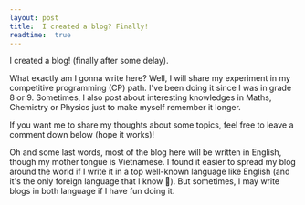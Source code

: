 ```yaml
---
layout: post
title:  I created a blog? Finally!
readtime:  true
---
```

I created a blog! (finally after some delay).  

What exactly am I gonna write here? Well, I will share my experiment in my competitive programming (CP) path. I've been doing it since I was in grade 8 or 9. Sometimes, I also post about interesting knowledges in Maths, Chemistry or Physics just to make myself remember it longer.

If you want me to share my thoughts about some topics, feel free to leave a comment down below (hope it works)!

Oh and some last words, most of the blog here will be written in English, though my mother tongue is Vietnamese. I found it easier to spread my blog around the world if I write it in a top well-known language like English (and it's the only foreign language that I know 🙁). But sometimes, I may write blogs in both language if I have fun doing it.